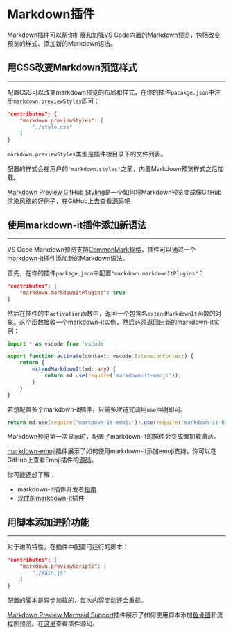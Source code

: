 # Markdown插件

Markdown插件可以帮你扩展和加强VS Code内置的Markdown预览，包括改变预览的样式、添加新的Markdown语法。

## 用CSS改变Markdown预览样式
---
配置CSS可以改变markdown预览的布局和样式，在你的插件`pacakge.json`中注册`markdown.previewStyles`即可：

```json
"contributes": {
    "markdown.previewStyles": [
        "./style.css"
    ]
}
```
`markdown.previewStyles`类型是插件根目录下的文件列表。

配置的样式会在用户的`"markdown.styles"`之前，内置Markdown预览样式之后加载。

[Markdown Preview GitHub Styling](https://marketplace.visualstudio.com/items?itemName=bierner.markdown-preview-github-styles)是一个如何将Markdown预览变成像GitHub渲染风格的好例子，在GitHub上去查看[源码](https://github.com/mjbvz/vscode-github-markdown-preview-style)吧

## 使用markdown-it插件添加新语法
---
VS Code Markdown预览支持[CommonMark规格](https://spec.commonmark.org/)，插件可以通过一个[markdown-it插件](https://github.com/markdown-it/markdown-it#syntax-extensions)添加新的Markdown语法。

首先，在你的插件`package.json`中配置`"markdown.markdownItPlugins"`：
```json
"contributes": {
    "markdown.markdownItPlugins": true
}
```
然后在插件的主`activation`函数中，返回一个包含名`extendMarkdownIt`函数的对象。这个函数接收一个markdown-it实例，然后必须返回出新的markdown-it实例：
```typescript
import * as vscode from 'vscode'

export function activate(context: vscode.ExtensionContext) {
    return {
        extendMarkdownIt(md: any) {
            return md.use(require('markdown-it-emoji'));
        }
    }
}
```
若想配置多个markdown-it插件，只需多次链式调用`use`声明即可。
```typescript
return md.use(require('markdown-it-emoji')).use(require('markdown-it-hashtag'));
```
Markdown预览第一次显示时，配置了markdown-it的插件会变成懒加载激活。

[markdown-emoji](https://marketplace.visualstudio.com/items?itemName=bierner.markdown-emoji)插件展示了如何使用markdown-it添加emoji支持，你可以在GitHub上查看Emoji插件的[源码](https://github.com/mjbvz/vscode-markdown-emoji)。

你可能还想了解：
- markdown-it插件开发者[指南](https://github.com/markdown-it/markdown-it/blob/master/docs/development.md)
- [现成的markdown-it插件](https://www.npmjs.com/browse/keyword/markdown-it-plugin)

## 用脚本添加进阶功能
---
对于进阶特性，在插件中配置可运行的脚本：
```json
"contributes": {
    "markdown.previewScripts": [
        "./main.js"
    ]
}
```
配置的脚本是异步加载的，每次内容变动还会重载。

[Markdown Preview Mermaid Support](https://marketplace.visualstudio.com/items?itemName=bierner.markdown-mermaid)插件展示了如何使用脚本添加[鱼骨图](https://knsv.github.io/mermaid/index.html)和流程图预览。在[这里](https://github.com/mjbvz/vscode-markdown-mermaid)查看插件源码。
